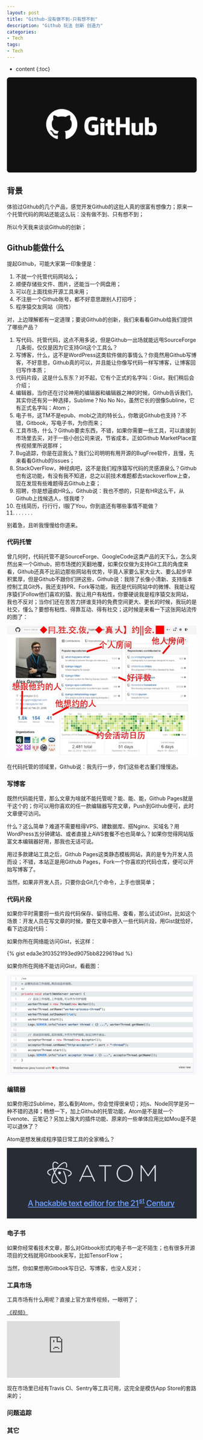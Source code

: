 ```yaml
---
layout: post
title: "Github-没有做不到-只有想不到"
description: "Github 玩法 创新 创造力"
categories: 
- Tech
tags:
- Tech
---
```


* content
{:toc}

![Github](/css/pics/2017-12-05-github.png)

## 背景

体验过Github的几个产品，感觉开发Github的这批人真的很富有想像力；原来一个托管代码的网站还能这么玩：没有做不到、只有想不到；

所以今天我来谈谈Github的创新；

## Github能做什么

提起Github，可能大家第一印象便是：

1. 不就一个托管代码网站么；
2. 顺便存储些文件、图片，还能当一个网盘用；
3. 可以在上面找些开源工具来用；
4. 不注册一个Github账号，都不好意思跟别人打招呼；
5. 程序猿交友网站（同性）

对，上边理解都有一定道理；要说Github的创新，我们来看看Github给我们提供了哪些产品？

1. 写代码、托管代码，这点不用多说，但是Github一出场就能远甩SourceForge几条街，仅仅是因为它支持Git这个工具么？
2. 写博客，什么，这不是WordPress这类软件做的事情么？你竟然用Github写博客，不好意思，Github真的可以，并且能让你像写代码一样写博客，让博客回归写作本质；
3. 代码片段，这是什么东东？对不起，它有个正式的名字叫：Gist，我们稍后会介绍；
4. 编辑器，当你还在讨论神用的编辑器和编辑器之神的时候，Github告诉我们，其实你还有另一种选择，Sublime？No No No，虽然它长的很像Subline，它有正式名字叫：Atom；
5. 电子书，这TM不是epub、mobi之流的特长么，你敢说Github也支持？不错，Gitbook，写电子书，为你而来；
6. 工具市场，什么？Github要卖东西，不错，如果你需要一些工具，可以直接到市场里去买，对于一些小创公司来说，节省成本，正如Github MarketPlace宣传视频里所说那样；
7. Bug追踪，你是在逗我么？我们公司明明有用开源的BugFree软件，且慢，先来看看Github的Issues；
8. StackOverFlow，神经病吧，这不是我们程序猿写代码的灵感源泉么？Github也有这功能，有没有我不知道，总之以前技术难题都去stackoverflow上查，现在发现有些难题得去Github上查；
9. 招聘，你是想逼疯HR么，Github说：我也不想的，只是有HR这么干，从Github上找候选人，怪我喽？
10. 在线简历，行行行，I服了You，你到底还有哪些事情不能做？
11. . . . . . .

别着急，且听我慢慢给你道来。

###  代码托管

曾几何时，代码托管不是SourceForge、GoogleCode这类产品的天下么，怎么突然出来一个Github，把市场搅的天翻地覆，如果仅仅做为支持Git工具的角度来看，Github还真不比前边那些网站有优势，毕竟人家要么家大业大、要么起步早积累厚，但是Github不跟你们拼这些，Github说：我除了长像小清新、支持版本控制工具Git外，我还支持PR、Fork等功能，我还是代码网站中的微博、我能让程序猿们Follow他们喜欢的猿、我让用户有粘性，你要硬说我是程序猿交友网站，我也不反对；当你们还在苦苦力拼谁支持的免费空间更大、更长的时候，我玩的是社交，懂么？要想有粘性、得靠互动、得有社交；这时候是来看一下这张网站流传的图了：

![Github-SS](/css/pics/2017-12-05-github-ss.jpg)

在代码托管的领域里，Github说：我先行一步，你们这些老古董们慢慢追。

### 写博客

既然代码能托管，那么文章为啥就不能托管呢？能、能、能，Github Pages就是干这个的；你可以用你喜欢的任一款编辑器写完文章，Push到Github便可，此时文章便可访问。

什么？这么简单？难道不需要租得VPS、建数据库、搭Nginx、买域名？用WordPress五分钟建站、或者直接上AWS套餐不也也简单么？如果你觉得网站版富文本编辑器好用，那我也无话可说。

用过多款建站工具之后，Github Pages这类静态模板网站，真的是专为开发人员而设；不错，本站正是用Github Pages，Fork一个你喜欢的代码仓库，便可以开始写博客了。

当然，如果非开发人员，只要你会Git几个命令，上手也很简单；

### 代码片段

如果你平时需要将一些片段代码保存、留待后用、查看，那么试试Gist，比如这个场景：开发人员在写文章的时候，要在文章中嵌入一些代码片段，用Gist就恰好，看下边这段代码：

如果你所在网络能访问Gist，长这样：

{% gist eda3e3f03521f93ed9075bb8229619ad %}

如果你所在网络不能访问Gist，看截图：

![Gist](/css/pics/2017-12-06-gist.jpg)

### 编辑器

如果你用过Sublime，那么看到Atom，你会觉得很亲切；对js、Node同学是另一种不错的选择；畅想一下，加上Github的托管功能，Atom是不是就一个Evenote、云笔记？另加上强大的插件功能、原来的一些单体应用比如Mou是不是可以退休了？

Atom是想发展成程序猿日常工具的全家桶么？

![Atom](/css/pics/2017-12-07-atom.jpg)

### 电子书

如果你经常看技术文章，那么对Gitbook形式的电子书一定不陌生；也有很多开源项目的文档就用Gitbook来写，比如TensorFlow；

当然，你如果想用Gitbook写日记、写博客，也没人反对；

### 工具市场

工具市场有什么用呢？直接上官方宣传视频，一眼明了；

[《视频》](https://www.bilibili.com/video/av11116892/)

<iframe src="http://www.bilibili.com/video/av11116892/" frameborder=0 allowfullscreen></iframe>

现在市场里已经有Travis CI、Sentry等工具可用，这完全是模仿App Store的套路来的；

### 问题追踪

### 其它
